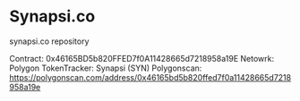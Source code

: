 # Synapsi.co
synapsi.co repository

Contract: 0x46165BD5b820FFED7f0A11428665d7218958a19E
Netowrk: Polygon
TokenTracker: Synapsi (SYN)
Polygonscan: https://polygonscan.com/address/0x46165bd5b820ffed7f0a11428665d7218958a19e

